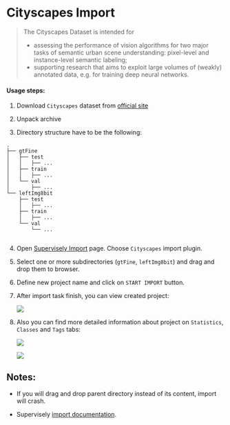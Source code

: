 # Cityscapes Import

>The Cityscapes Dataset is intended for
> - assessing the performance of vision algorithms for two major tasks of semantic urban scene understanding: pixel-level and instance-level semantic labeling;
> - supporting research that aims to exploit large volumes of (weakly) annotated data, e.g. for training deep neural networks.


#### Usage steps:

1) Download `Cityscapes` dataset from [official site](https://www.cityscapes-dataset.com/)

2) Unpack archive

3) Directory structure have to be the following:
    
```
.
├── gtFine
│   ├── test
│   │   ├── ...
│   ├── train
│   │   ├── ...
│   └── val
│       ├── ...
└── leftImg8bit
    ├── test
    │   ├── ...
    ├── train
    │   ├── ...
    └── val
        └── ...
   
```

4) Open [Supervisely Import](supervise.ly/import) page. Choose `Cityscapes` import plugin.

5) Select one or more subdirectories (`gtFine`, `leftImg8bit`) and drag and drop them to browser.
    
6) Define new project name and click on `START IMPORT` button.

7) After import task finish, you can view created project:

    ![](https://i.imgur.com/aJELl7l.jpg)

8) Also you can find more detailed information about project on `Statistics`, `Classes` and `Tags` tabs:
    
    ![](https://i.imgur.com/C6yW0Rw.jpg)

    ![](https://i.imgur.com/D4a1RI1.png)


## Notes:

* If you will drag and drop parent directory instead of its content, import will crash.

* Supervisely [import documentation](https://docs.supervise.ly/import/).